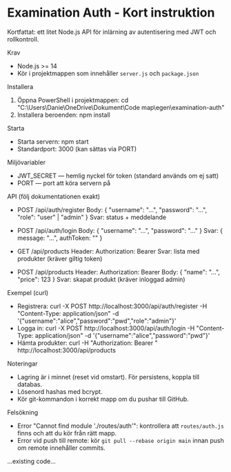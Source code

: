 
# Examination Auth - Kort instruktion

Kortfattat: ett litet Node.js API för inlärning av autentisering med JWT och rollkontroll.

Krav
- Node.js >= 14
- Kör i projektmappen som innehåller `server.js` och `package.json`

Installera
1. Öppna PowerShell i projektmappen:
   cd "C:\Users\Danie\OneDrive\Dokument\Code map\egen\examination-auth"
2. Installera beroenden:
   npm install

Starta
- Starta servern:
  npm start
- Standardport: 3000 (kan sättas via PORT)

Miljövariabler
- JWT_SECRET — hemlig nyckel för token (standard används om ej satt)
- PORT — port att köra servern på

API (följ dokumentationen exakt)
- POST /api/auth/register
  Body: { "username": "...", "password": "...", "role": "user" | "admin" }
  Svar: status + meddelande

- POST /api/auth/login
  Body: { "username": "...", "password": "..." }
  Svar: { message: "...", authToken: "<JWT>" }

- GET /api/products
  Header: Authorization: Bearer <token>
  Svar: lista med produkter (kräver giltig token)

- POST /api/products
  Header: Authorization: Bearer <token>
  Body: { "name": "...", "price": 123 }
  Svar: skapat produkt (kräver inloggad admin)

Exempel (curl)
- Registrera:
  curl -X POST http://localhost:3000/api/auth/register -H "Content-Type: application/json" -d '{"username":"alice","password":"pwd","role":"admin"}'
- Logga in:
  curl -X POST http://localhost:3000/api/auth/login -H "Content-Type: application/json" -d '{"username":"alice","password":"pwd"}'
- Hämta produkter:
  curl -H "Authorization: Bearer <token>" http://localhost:3000/api/products

Noteringar
- Lagring är i minnet (reset vid omstart). För persistens, koppla till databas.
- Lösenord hashas med bcrypt.
- Kör git-kommandon i korrekt mapp om du pushar till GitHub.

Felsökning
- Error "Cannot find module './routes/auth'": kontrollera att `routes/auth.js` finns och att du kör från rätt mapp.
- Error vid push till remote: kör `git pull --rebase origin main` innan push om remote innehåller commits.

...existing code...
